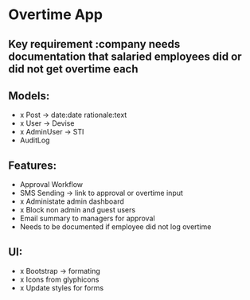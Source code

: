 # Overtime App 

## Key requirement :company needs documentation that salaried employees did or did not get overtime each 


## Models:
-  x Post -> date:date  rationale:text
-  x User -> Devise
-  x AdminUser ->   STI
- AuditLog

## Features:
- Approval Workflow
- SMS Sending -> link to approval or overtime input
-  x Administate admin dashboard
-  x Block non admin and guest users
- Email summary to managers for approval
- Needs to be documented if employee did not log overtime


## UI:
- x Bootstrap -> formating
- x Icons from glyphicons
- x Update styles for forms



